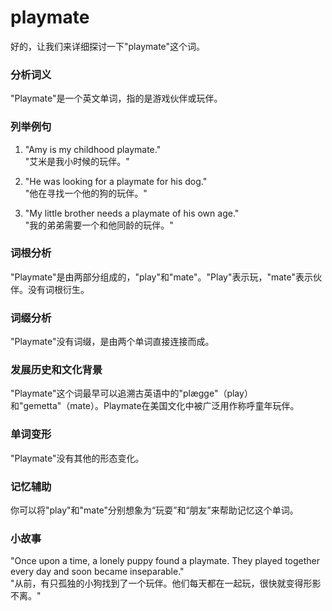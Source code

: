 # playmate

好的，让我们来详细探讨一下"playmate"这个词。

  

### 分析词义

  

"Playmate"是一个英文单词，指的是游戏伙伴或玩伴。

  

### 列举例句

  

1.  "Amy is my childhood playmate."  
    "艾米是我小时候的玩伴。"
    
      
    
2.  "He was looking for a playmate for his dog."  
    "他在寻找一个他的狗的玩伴。"
    
      
    
3.  "My little brother needs a playmate of his own age."  
    "我的弟弟需要一个和他同龄的玩伴。"
    
      
    

  

### 词根分析

  

"Playmate"是由两部分组成的，"play"和"mate"。"Play"表示玩，"mate"表示伙伴。没有词根衍生。

  

### 词缀分析

  

"Playmate"没有词缀，是由两个单词直接连接而成。

  

### 发展历史和文化背景

  

"Playmate"这个词最早可以追溯古英语中的"plægge"（play）和"gemetta"（mate）。Playmate在美国文化中被广泛用作称呼童年玩伴。

  

### 单词变形

  

"Playmate"没有其他的形态变化。

  

### 记忆辅助

  

你可以将"play"和"mate"分别想象为“玩耍”和“朋友”来帮助记忆这个单词。

  

### 小故事

  

"Once upon a time, a lonely puppy found a playmate. They played together every day and soon became inseparable."  
"从前，有只孤独的小狗找到了一个玩伴。他们每天都在一起玩，很快就变得形影不离。"
